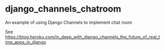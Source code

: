 # django_channels_chatroom
An example of using Django Channels to implement chat room

See https://blog.heroku.com/in_deep_with_django_channels_the_future_of_real_time_apps_in_django
